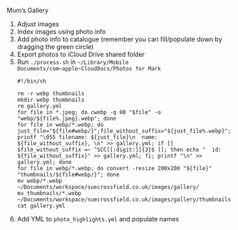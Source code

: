 Mum’s Gallery

1. Adjust images
1. Index images using photo info
1. Add photo info to catalogue (remember you can fill/populate down by dragging the green circle)
1. Export photos to iCloud Drive shared folder
1. Run `./process.sh` in `~/Library/Mobile Documents/com~apple~CloudDocs/Photos for Mark`
    ```shell
    #!/bin/sh
    
    rm -r webp thumbnails
    mkdir webp thumbnails
    rm gallery.yml
    for file in *.jpeg; do cwebp -q 80 "$file" -o "webp/${file%.jpeg}.webp"; done
    for file in webp/*.webp; do just_file="${file#webp/}";file_without_suffix="${just_file%.webp}"; printf "\055 filename: ${just_file}\n  name: ${file_without_suffix}, \n" >> gallery.yml; if [[ $file_without_suffix =~ ^SCC[[:digit:]]{3}$ ]]; then echo "  id: ${file_without_suffix}" >> gallery.yml; fi; printf "\n" >> gallery.yml; done
    for file in webp/*.webp; do convert -resize 200x200 "${file}" "thumbnails/${file#webp/}"; done
    mv webp/*.webp ~/Documents/workspace/suecrossfield.co.uk/images/gallery/
    mv thumbnails/*.webp ~/Documents/workspace/suecrossfield.co.uk/images/gallery/thumbnails/
    cat gallery.yml
    ```
1. Add YML to `photo_highlights.yml` and populate names